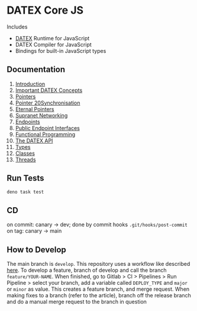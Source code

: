 # DATEX Core JS

Includes
 * [DATEX](https://github.com/unyt-org/datex-specification) Runtime for JavaScript
 * DATEX Compiler for JavaScript
 * Bindings for built-in JavaScript types

## Documentation

 1. [Introduction](./docs/manual/01%20Introduction.md)
 2. [Important DATEX Concepts](./docs/manual/02%20Important%20DATEX%20Concepts.md)
 3. [Pointers](./docs/manual/03%20Pointers.md)
 4. [Pointer 20Synchronisation](./docs/manual/04%20Pointer%20Synchronisation.md)
 5. [Eternal Pointers](./docs/manual/05%20Eternal%20Pointers.md)
 6. [Supranet Networking](./docs/manual/06%20Supranet%20Networking.md)
 7. [Endpoints](./docs/manual/07%20Endpoints.md)
 8. [Public Endpoint Interfaces](./docs/manual/08%20Public%20Endpoint%20Interfaces.md)
 9. [Functional Programming](./docs/manual/09%20Functional%20Programming.md)
 10. [The DATEX API](./docs/manual/10%20The%20DATEX%20API.md)
 11. [Types](./docs/manual/11%20Types.md)
 12. [Classes](./docs/manual/12%20Classes.md)
 13. [Threads](./docs/manual/13%20Threads.md)

## Run Tests
```bash
deno task test
```

## CD
on commit: canary -> dev; done by commit hooks `.git/hooks/post-commit`
on tag: canary -> main

## How to Develop
The main branch is `develop`. This repository uses a workflow like described [here](https://medium.com/trendyol-tech/semantic-versioning-and-gitlab-6bcd1e07c0b0).
To develop a feature, branch of develop and call the branch `feature/YOUR-NAME`. When finished, go to Gitlab > CI > Pipelines > Run Pipeline > select your branch, add a variable called `DEPLOY_TYPE` and `major` or `minor` as value.
This creates a feature branch, and merge request.
When making fixes to a branch (refer to the article), branch off the release branch and do a manual merge request to the branch in question
